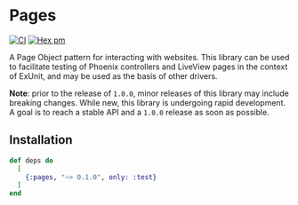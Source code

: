 # Pages

[![CI](https://github.com/synchronal/pages/actions/workflows/tests.yml/badge.svg)](https://github.com/synchronal/pages/actions)
[![Hex pm](http://img.shields.io/hexpm/v/pages.svg?style=flat)](https://hex.pm/packages/pages)

A Page Object pattern for interacting with websites. This library can be used to
facilitate testing of Phoenix controllers and LiveView pages in the context of ExUnit,
and may be used as the basis of other drivers.

**Note**: prior to the release of `1.0.0`, minor releases of this library may include
breaking changes. While new, this library is undergoing rapid development. A goal is
to reach a stable API and a `1.0.0` release as soon as possible.

## Installation

```elixir
def deps do
  [
    {:pages, "~> 0.1.0", only: :test}
  ]
end
```


